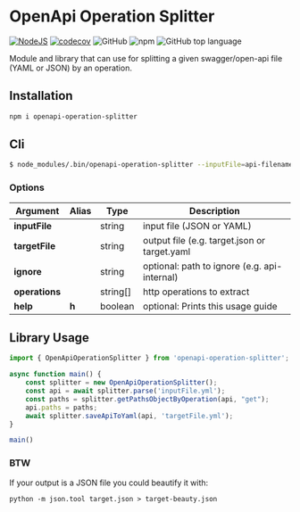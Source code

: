 # OpenApi Operation Splitter
[![NodeJS](https://github.com/chha25/openapi-operation-splitter/actions/workflows/main.yml/badge.svg)](https://github.com/chha25/openapi-operation-splitter/actions/workflows/main.yml)
[![codecov](https://codecov.io/gh/chha25/openapi-operation-splitter/branch/master/graph/badge.svg?token=MS5QBY5G4X)](https://codecov.io/gh/chha25/openapi-operation-splitter)
![GitHub](https://img.shields.io/github/license/chha25/openapi-operation-splitter)
![npm](https://img.shields.io/npm/v/openapi-operation-splitter)
![GitHub top language](https://img.shields.io/github/languages/top/chha25/openapi-operation-splitter)

Module and library that can use for splitting a given swagger/open-api file (YAML or JSON) by an operation.

## Installation
```bash
npm i openapi-operation-splitter
```

## Cli
```bash
$ node_modules/.bin/openapi-operation-splitter --inputFile=api-filename --targetFile=filename-with-extention --ignore path-to-ignore --operations=passedValue1 passedValue2
```
### Options

| Argument       | Alias | Type     | Description                                  |
|----------------| ----- | -------- |----------------------------------------------|
| **inputFile**  |       | string   | input file (JSON or YAML)                    |
| **targetFile** |       | string   | output file (e.g. target.json or target.yaml |
| **ignore**     |       | string   | optional: path to ignore (e.g. api-internal) |
| **operations** |       | string[] | http operations to extract                   |
| **help**       | **h** | boolean  | optional: Prints this usage guide            |


## Library Usage

```typescript
import { OpenApiOperationSplitter } from 'openapi-operation-splitter';

async function main() {
    const splitter = new OpenApiOperationSplitter();
    const api = await splitter.parse('inputFile.yml');
    const paths = splitter.getPathsObjectByOperation(api, "get");
    api.paths = paths;
    await splitter.saveApiToYaml(api, 'targetFile.yml');
}

main()
```

### BTW

If your output is a JSON file you could beautify it with:

```shell
python -m json.tool target.json > target-beauty.json 
```
